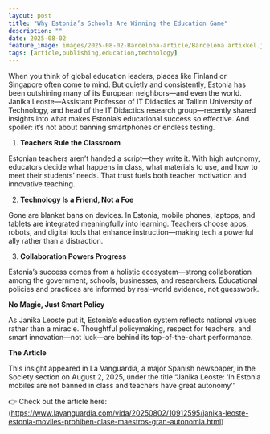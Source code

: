 ```yaml
---
layout: post
title: "Why Estonia’s Schools Are Winning the Education Game"
description: ""
date: 2025-08-02
feature_image: images/2025-08-02-Barcelona-article/Barcelona artikkel.jpeg
tags: [article,publishing,education,technology]
---
```

When you think of global education leaders, places like Finland or Singapore often come to mind. But quietly and consistently, Estonia has been outshining many of its European neighbors—and even the world.
Janika Leoste—Assistant Professor of IT Didactics at Tallinn University of Technology, and head of the IT Didactics research group—recently shared insights into what makes Estonia’s educational success so effective. And spoiler: it’s not about banning smartphones or endless testing.

<!--more-->

1. **Teachers Rule the Classroom**

Estonian teachers aren’t handed a script—they write it. With high autonomy, educators decide what happens in class, what materials to use, and how to meet their students’ needs. That trust fuels both teacher motivation and innovative teaching.

2. **Technology Is a Friend, Not a Foe**

Gone are blanket bans on devices. In Estonia, mobile phones, laptops, and tablets are integrated meaningfully into learning. Teachers choose apps, robots, and digital tools that enhance instruction—making tech a powerful ally rather than a distraction.

3. **Collaboration Powers Progress**

Estonia’s success comes from a holistic ecosystem—strong collaboration among the government, schools, businesses, and researchers. Educational policies and practices are informed by real-world evidence, not guesswork.

**No Magic, Just Smart Policy**

As Janika Leoste put it, Estonia’s education system reflects national values rather than a miracle. Thoughtful policymaking, respect for teachers, and smart innovation—not luck—are behind its top-of-the-chart performance.

**The Article**

This insight appeared in La Vanguardia, a major Spanish newspaper, in the Society section on August 2, 2025, under the title “Janika Leoste: ‘In Estonia mobiles are not banned in class and teachers have great autonomy’” 


👉 Check out the article here:(https://www.lavanguardia.com/vida/20250802/10912595/janika-leoste-estonia-moviles-prohiben-clase-maestros-gran-autonomia.html)

